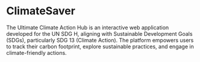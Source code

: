 # ClimateSaver
The Ultimate Climate Action Hub is an interactive web application developed for the UN SDG H, aligning with Sustainable Development Goals (SDGs), particularly SDG 13 (Climate Action). The platform empowers users to track their carbon footprint, explore sustainable practices, and engage in climate-friendly actions.
